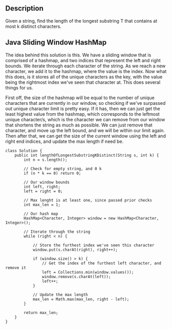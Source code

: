 ## Description

Given a string, find the length of the longest substring T that contains at most k distinct characters.

## Java Sliding Window HashMap

The idea behind this solution is this. We have a sliding window that is comprised of a hashmap, and two indices that represent the left and right bounds. We iterate through each character of the string. As we reach a new character, we add it to the hashmap, where the value is the index. Now what this does, is it stores all of the unique characters as the key, with the value being the rightmost index we've seen that character at. This does several things for us.

First off, the size of the hashmap will be equal to the number of unique characters that are currently in our window, so checking if we've surpassed out unique character limit is pretty easy. If it has, then we can just get the least highest value from the hashmap, which corresponds to the leftmost unique character/s, which is the character we can remove from our window that shortens the string as much as possible. We can just remove that character, and move up the left bound, and we will be within our limit again. Then after that, we can get the size of the current window using the left and right end indices, and update the max length if need be.

```
class Solution {
    public int lengthOfLongestSubstringKDistinct(String s, int k) {
        int n = s.length();

        // Check for empty string, and 0 k
        if (n * k == 0) return 0;
        
        // Our window bounds
        int left, right;
        left = right = 0;
        
        // Max lenght is at least one, since passed prior checks
        int max_len = 1;
        
        // Our hash map
        HashMap<Character, Integer> window = new HashMap<Character, Integer>();
        
        // Iterate through the string
        while (right < n) {
            
            // Store the furthest index we've seen this character
            window.put(s.charAt(right), right++);
            
            if (window.size() > k) {
                // Get the index of the furthest left character, and remove it
                left = Collections.min(window.values());
                window.remove(s.charAt(left));
                left++;
            }
            
            // Update the max length
            max_len = Math.max(max_len, right - left);
        }
        
        return max_len;
    }
}
```